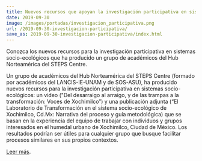 ```yaml
---
title: Nuevos recursos que apoyan la investigación participativa en sistemas socio-ecológicos
date: 2019-09-30
image: /images/portadas/investigacion_participativa.png
url: /2019-09-30-investigacion-participativa/
save_as: 2019-09-30-investigacion-participativa/index.html
---
```


Conozca los nuevos recursos para la investigación participativa en
sistemas socio-ecológicos que ha producido un grupo de académicos del
Hub Norteamérica del STEPS Centre.

Un grupo de académicos del Hub Norteamérica del STEPS Centre (formado
por académicos del LANCIS-IE-UNAM y de SOS-ASU), ha producido nuevos
recursos para la investigación participativa en sistemas
socio-ecológicos: un video ("Del desarraigo al arraigo, y de las
trampas a la transformación: Voces de Xochimilco”) y una publicación
adjunta (“El Laboratorio de Transformación en el sistema
socio-ecológico de Xochimilco, Cd.Mx: Narrativa del proceso y guía
metodológica) que se basan en la experiencia del equipo de trabajar
con individuos y grupos interesados en el humedal urbano de
Xochimilco, Ciudad de México. Los resultados podrían ser útiles para
cualquier grupo que busque facilitar procesos similares en sus propios
contextos.

[Leer más](https://steps-centre.org/news/new-resources-support-participatory-research-in-socio-ecological-systems/).

